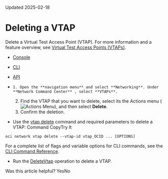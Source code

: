 Updated 2025-02-18
# Deleting a VTAP
Delete a Virtual Test Access Point (VTAP). 
For more information and a feature overview, see [Virtual Test Access Points (VTAPs)](https://docs.oracle.com/en-us/iaas/Content/Network/Tasks/vtap.htm#vtap "A Virtual Test Access Point \(VTAP\) provides a way to mirror traffic from a selected source to a selected target to help in troubleshooting, security analysis, and data monitoring.").
  * [Console](https://docs.oracle.com/en-us/iaas/Content/Network/Tasks/vtap-delete.htm)
  * [CLI](https://docs.oracle.com/en-us/iaas/Content/Network/Tasks/vtap-delete.htm)
  * [API](https://docs.oracle.com/en-us/iaas/Content/Network/Tasks/vtap-delete.htm)


  *     1. Open the **navigation menu** and select **Networking**. Under **Network Command Center** , select **VTAPs**.
    2. Find the VTAP that you want to delete, select its the Actions menu (![Actions Menu](https://docs.oracle.com/en-us/iaas/Content/libraries/global-images/actions-menu.png)), and then select **Delete**.
    3. Confirm the deletion.
  * Use the [vtap delete](https://docs.oracle.com/iaas/tools/oci-cli/latest/oci_cli_docs/cmdref/network/vtap/delete.html) command and required parameters to delete a VTAP:
Command
CopyTry It
```
oci network vtap delete --vtap-id vtap_OCID ... [OPTIONS]
```

For a complete list of flags and variable options for CLI commands, see the [CLI Command Reference](https://docs.oracle.com/iaas/tools/oci-cli/latest).
  * Run the [DeleteVtap](https://docs.oracle.com/iaas/api/#/en/iaas/latest/Vtap/DeleteVtap) operation to delete a VTAP.


Was this article helpful?
YesNo

